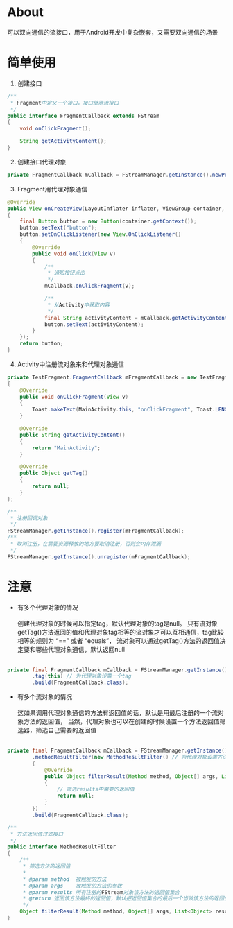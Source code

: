 # About
可以双向通信的流接口，用于Android开发中复杂嵌套，又需要双向通信的场景

# 简单使用
1. 创建接口
```java
/**
 * Fragment中定义一个接口，接口继承流接口
 */
public interface FragmentCallback extends FStream
{
    void onClickFragment();

    String getActivityContent();
}
```

2. 创建接口代理对象
```java
private FragmentCallback mCallback = FStreamManager.getInstance().newProxyBuilder().build(FragmentCallback.class);
```

3. Fragment用代理对象通信
```java
@Override
public View onCreateView(LayoutInflater inflater, ViewGroup container, Bundle savedInstanceState)
{
    final Button button = new Button(container.getContext());
    button.setText("button");
    button.setOnClickListener(new View.OnClickListener()
    {
        @Override
        public void onClick(View v)
        {
            /**
             * 通知按钮点击
             */
            mCallback.onClickFragment(v);

            /**
             * 从Activity中获取内容
             */
            final String activityContent = mCallback.getActivityContent();
            button.setText(activityContent);
        }
    });
    return button;
}
```

4. Activity中注册流对象来和代理对象通信
```java
private TestFragment.FragmentCallback mFragmentCallback = new TestFragment.FragmentCallback()
{
    @Override
    public void onClickFragment(View v)
    {
        Toast.makeText(MainActivity.this, "onClickFragment", Toast.LENGTH_SHORT).show();
    }

    @Override
    public String getActivityContent()
    {
        return "MainActivity";
    }

    @Override
    public Object getTag()
    {
        return null;
    }
};

/**
 * 注册回调对象
 */
FStreamManager.getInstance().register(mFragmentCallback);
/**
 * 取消注册，在需要资源释放的地方要取消注册，否则会内存泄漏
 */
FStreamManager.getInstance().unregister(mFragmentCallback);
```

# 注意
* 有多个代理对象的情况 <br> <br>
创建代理对象的时候可以指定tag，默认代理对象的tag是null。
只有流对象getTag()方法返回的值和代理对象tag相等的流对象才可以互相通信，tag比较相等的规则为 “==” 或者 “equals”，
流对象可以通过getTag()方法的返回值决定要和哪些代理对象通信，默认返回null <br> <br>

```java
private final FragmentCallback mCallback = FStreamManager.getInstance().newProxyBuilder()
        .tag(this) // 为代理对象设置一个tag
        .build(FragmentCallback.class);
```

* 有多个流对象的情况 <br> <br>
这如果调用代理对象通信的方法有返回值的话，默认是用最后注册的一个流对象方法的返回值，
当然，代理对象也可以在创建的时候设置一个方法返回值筛选器，筛选自己需要的返回值 <br> <br>

```java
private final FragmentCallback mCallback = FStreamManager.getInstance().newProxyBuilder()
        .methodResultFilter(new MethodResultFilter() // 为代理对象设置方法返回值筛选器
        {
            @Override
            public Object filterResult(Method method, Object[] args, List<Object> results)
            {
                // 筛选results中需要的返回值
                return null;
            }
        })
        .build(FragmentCallback.class);
```

```java
/**
 * 方法返回值过滤接口
 */
public interface MethodResultFilter
{
    /**
     * 筛选方法的返回值
     *
     * @param method  被触发的方法
     * @param args    被触发的方法的参数
     * @param results 所有注册的FStream对象该方法的返回值集合
     * @return 返回该方法最终的返回值，默认把返回值集合的最后一个当做该方法的返回值
     */
    Object filterResult(Method method, Object[] args, List<Object> results);
}

```
